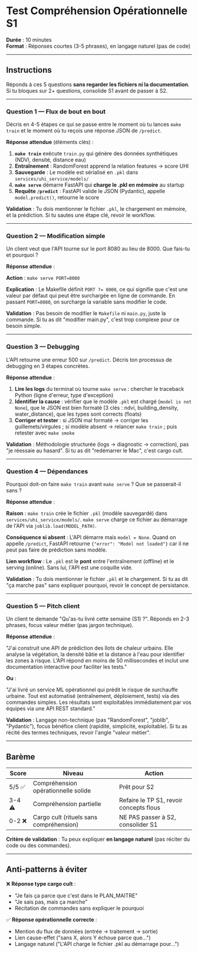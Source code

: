 # Test Compréhension Opérationnelle S1

**Durée** : 10 minutes  
**Format** : Réponses courtes (3-5 phrases), en langage naturel (pas de code)

---

## Instructions

Réponds à ces 5 questions **sans regarder les fichiers ni la documentation**. Si tu bloques sur 2+ questions, consolide S1 avant de passer à S2.

---

### Question 1 — Flux de bout en bout

Décris en 4-5 étapes ce qui se passe entre le moment où tu lances `make train` et le moment où tu reçois une réponse JSON de `/predict`.

**Réponse attendue** (éléments clés) :

1. **`make train`** exécute `train.py` qui génère des données synthétiques (NDVI, densité, distance eau)
2. **Entraînement** : RandomForest apprend la relation features → score UHI
3. **Sauvegarde** : Le modèle est sérialisé en `.pkl` dans `services/uhi_service/models/`
4. **`make serve`** démarre FastAPI qui **charge le .pkl en mémoire** au startup
5. **Requête `/predict`** : FastAPI valide le JSON (Pydantic), appelle `model.predict()`, retourne le score

**Validation** : Tu dois mentionner le fichier `.pkl`, le chargement en mémoire, et la prédiction. Si tu sautes une étape clé, revoir le workflow.

---

### Question 2 — Modification simple

Un client veut que l'API tourne sur le port 8080 au lieu de 8000. Que fais-tu et pourquoi ?

**Réponse attendue** :

**Action** : `make serve PORT=8080`

**Explication** : Le Makefile définit `PORT ?= 8000`, ce qui signifie que c'est une valeur par défaut qui peut être surchargée en ligne de commande. En passant `PORT=8080`, on surcharge la variable sans modifier le code.

**Validation** : Pas besoin de modifier le `Makefile` ni `main.py`, juste la commande. Si tu as dit "modifier main.py", c'est trop complexe pour ce besoin simple.

---

### Question 3 — Debugging

L'API retourne une erreur 500 sur `/predict`. Décris ton processus de debugging en 3 étapes concrètes.

**Réponse attendue** :

1. **Lire les logs** du terminal où tourne `make serve` : chercher le traceback Python (ligne d'erreur, type d'exception)
2. **Identifier la cause** : vérifier que le modèle `.pkl` est chargé (`model is not None`), que le JSON est bien formaté (3 clés : ndvi, building_density, water_distance), que les types sont corrects (floats)
3. **Corriger et tester** : si JSON mal formaté → corriger les guillemets/virgules ; si modèle absent → relancer `make train` ; puis retester avec `make smoke`

**Validation** : Méthodologie structurée (logs → diagnostic → correction), pas "je réessaie au hasard". Si tu as dit "redémarrer le Mac", c'est cargo cult.

---

### Question 4 — Dépendances

Pourquoi doit-on faire `make train` avant `make serve` ? Que se passerait-il sans ?

**Réponse attendue** :

**Raison** : `make train` crée le fichier `.pkl` (modèle sauvegardé) dans `services/uhi_service/models/`. `make serve` charge ce fichier au démarrage de l'API via `joblib.load(MODEL_PATH)`.

**Conséquence si absent** : L'API démarre mais `model = None`. Quand on appelle `/predict`, FastAPI retourne `{"error": "Model not loaded"}` car il ne peut pas faire de prédiction sans modèle.

**Lien workflow** : Le `.pkl` est le **pont** entre l'entraînement (offline) et le serving (online). Sans lui, l'API est une coquille vide.

**Validation** : Tu dois mentionner le fichier `.pkl` et le chargement. Si tu as dit "ça marche pas" sans expliquer pourquoi, revoir le concept de persistance.

---

### Question 5 — Pitch client

Un client te demande "Qu'as-tu livré cette semaine (S1) ?". Réponds en 2-3 phrases, focus valeur métier (pas jargon technique).

**Réponse attendue** :

"J'ai construit une API de prédiction des îlots de chaleur urbains. Elle analyse la végétation, la densité bâtie et la distance à l'eau pour identifier les zones à risque. L'API répond en moins de 50 millisecondes et inclut une documentation interactive pour faciliter les tests."

**Ou** :

"J'ai livré un service ML opérationnel qui prédit le risque de surchauffe urbaine. Tout est automatisé (entraînement, déploiement, tests) via des commandes simples. Les résultats sont exploitables immédiatement par vos équipes via une API REST standard."

**Validation** : Langage non-technique (pas "RandomForest", "joblib", "Pydantic"), focus bénéfice client (rapidité, simplicité, exploitable). Si tu as récité des termes techniques, revoir l'angle "valeur métier".

---

## Barème

| Score | Niveau | Action |
|-------|--------|--------|
| 5/5 ✅ | Compréhension opérationnelle solide | Prêt pour S2 |
| 3-4 ⚠️ | Compréhension partielle | Refaire le TP S1, revoir concepts flous |
| 0-2 ❌ | Cargo cult (rituels sans compréhension) | NE PAS passer à S2, consolider S1 |

**Critère de validation** : Tu peux expliquer **en langage naturel** (pas réciter du code ou des commandes).

---

## Anti-patterns à éviter

❌ **Réponse type cargo cult** :
- "Je fais ça parce que c'est dans le PLAN_MAITRE"
- "Je sais pas, mais ça marche"
- Récitation de commandes sans expliquer le pourquoi

✅ **Réponse opérationnelle correcte** :
- Mention du flux de données (entrée → traitement → sortie)
- Lien cause-effet ("sans X, alors Y échoue parce que...")
- Langage naturel ("L'API charge le fichier .pkl au démarrage pour...")